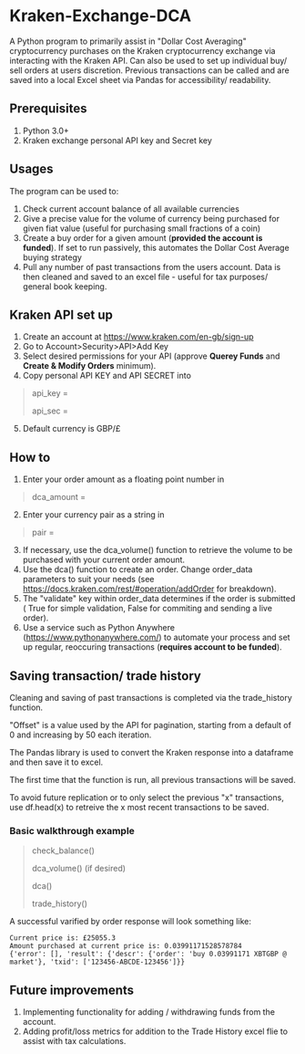 # Kraken-Exchange-DCA
A Python program to primarily assist in "Dollar Cost Averaging" cryptocurrency purchases on the Kraken cryptocurrency exchange via interacting with the Kraken API.
Can also be used to set up individual buy/ sell orders at users discretion. 
Previous transactions can be called and are saved into a local Excel sheet via Pandas for accessibility/ readability.
## Prerequisites
1. Python 3.0+
2. Kraken exchange personal API key and Secret key

## Usages
The program can be used to:
1. Check current account balance of all available currencies
2. Give a precise value for the volume of currency being purchased for given fiat value (useful for purchasing small fractions of a coin)
3. Create a buy order for a given amount (**provided the account is funded**). If set to run passively, this automates the Dollar Cost Average buying strategy
4. Pull any number of past transactions from the users account. Data is then cleaned and saved to an excel file - useful for tax purposes/ general book keeping.

## Kraken API set up
1. Create an account at https://www.kraken.com/en-gb/sign-up
2. Go to Account>Security>API>Add Key
3. Select desired permissions for your API (approve **Querey Funds** and **Create & Modify Orders** minimum).
4. Copy personal API KEY and API SECRET into 
> api_key = 
> 
> api_sec =
5. Default currency is GBP/£ 

## How to
1. Enter your order amount as a floating point number in
> dca_amount = 
2. Enter your currency pair as a string in 
> pair = 
3. If necessary, use  the dca_volume() function to retrieve the volume to be purchased with your current order amount.
4. Use the dca() function to create an order. Change order_data parameters to suit your needs (see https://docs.kraken.com/rest/#operation/addOrder  for breakdown).
5. The "validate" key within order_data determines if the order is submitted ( True for simple validation, False for commiting and sending a live order).
6. Use a service such as Python Anywhere (https://www.pythonanywhere.com/) to automate your process and set up regular, reoccuring transactions (**requires account to be funded**).

## Saving transaction/ trade history
Cleaning and saving of past transactions is completed via the trade_history function.

"Offset" is a value used by the API for pagination, starting from a default of 0 and increasing by 50 each iteration.

The Pandas library is used to convert the Kraken response into a dataframe and then save it to excel.

The first time that the function is run, all previous transactions will be saved.

To avoid future replication or to only select the previous "x" transactions, use df.head(x) to retreive the x most recent transactions to be saved.

### Basic walkthrough example
> check_balance()
> 
> dca_volume() (if desired)
> 
> dca()
> 
> trade_history()


A successful varified by order response will look something like:

    Current price is: £25055.3
    Amount purchased at current price is: 0.03991171528578784
    {'error': [], 'result': {'descr': {'order': 'buy 0.03991171 XBTGBP @ market'}, 'txid': ['123456-ABCDE-123456']}}


## Future improvements
1. Implementing functionality for adding / withdrawing funds from the account.
2. Adding profit/loss metrics for addition to the Trade History excel flie to assist with tax calculations. 
